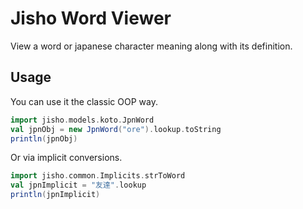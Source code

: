 # Jisho Word Viewer

View a word or japanese character meaning along with its definition.

## Usage

You can use it the classic OOP way.

```scala
import jisho.models.koto.JpnWord
val jpnObj = new JpnWord("ore").lookup.toString
println(jpnObj)
```

Or via implicit conversions.
```scala
import jisho.common.Implicits.strToWord
val jpnImplicit = "友達".lookup
println(jpnImplicit)
```